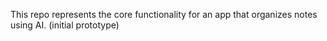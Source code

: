 This repo represents the core functionality for an app that organizes notes using AI.
(initial prototype)

